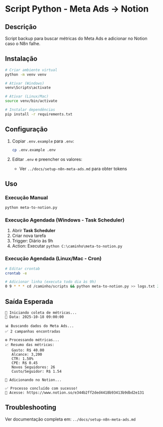 # Script Python - Meta Ads → Notion

## Descrição

Script backup para buscar métricas do Meta Ads e adicionar no Notion caso o N8n falhe.

## Instalação

```bash
# Criar ambiente virtual
python -m venv venv

# Ativar (Windows)
venv\Scripts\activate

# Ativar (Linux/Mac)
source venv/bin/activate

# Instalar dependências
pip install -r requirements.txt
```

## Configuração

1. Copiar `.env.example` para `.env`:
   ```bash
   cp .env.example .env
   ```

2. Editar `.env` e preencher os valores:
   - Ver `../docs/setup-n8n-meta-ads.md` para obter tokens

## Uso

### Execução Manual

```bash
python meta-to-notion.py
```

### Execução Agendada (Windows - Task Scheduler)

1. Abrir **Task Scheduler**
2. Criar nova tarefa
3. Trigger: Diário às 9h
4. Action: Executar `python C:\caminho\meta-to-notion.py`

### Execução Agendada (Linux/Mac - Cron)

```bash
# Editar crontab
crontab -e

# Adicionar linha (executa todo dia às 9h)
0 9 * * * cd /caminho/scripts && python meta-to-notion.py >> logs.txt 2>&1
```

## Saída Esperada

```
🚀 Iniciando coleta de métricas...
📅 Data: 2025-10-18 09:00:00

📊 Buscando dados do Meta Ads...
✅ 2 campanhas encontradas

⚙️ Processando métricas...
📈 Resumo das métricas:
   Gasto: R$ 40.00
   Alcance: 3,200
   CTR: 1.50%
   CPE: R$ 0.45
   Novos Seguidores: 26
   Custo/Seguidor: R$ 1.54

📝 Adicionando no Notion...

✅ Processo concluído com sucesso!
🔗 Acesse: https://www.notion.so/e344b2ff2ded4418b93413b9dbd2e131
```

## Troubleshooting

Ver documentação completa em: `../docs/setup-n8n-meta-ads.md`


